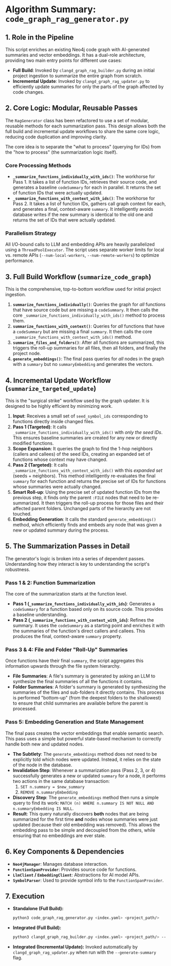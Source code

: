# Algorithm Summary: `code_graph_rag_generator.py`

## 1. Role in the Pipeline

This script enriches an existing Neo4j code graph with AI-generated summaries and vector embeddings. It has a dual-role architecture, providing two main entry points for different use cases:

*   **Full Build**: Invoked by `clangd_graph_rag_builder.py` during an initial project ingestion to summarize the entire graph from scratch.
*   **Incremental Update**: Invoked by `clangd_graph_rag_updater.py` to efficiently update summaries for only the parts of the graph affected by code changes.

## 2. Core Logic: Modular, Reusable Passes

The `RagGenerator` class has been refactored to use a set of modular, reusable methods for each summarization pass. This design allows both the full build and incremental update workflows to share the same core logic, reducing code duplication and improving clarity.

The core idea is to separate the "what to process" (querying for IDs) from the "how to process" (the summarization logic itself).

### Core Processing Methods

*   **`_summarize_functions_individually_with_ids()`**: The workhorse for Pass 1. It takes a list of function IDs, retrieves their source code, and generates a baseline `codeSummary` for each in parallel. It returns the set of function IDs that were actually updated.
*   **`_summarize_functions_with_context_with_ids()`**: The workhorse for Pass 2. It takes a list of function IDs, gathers call graph context for each, and generates a final, context-aware `summary`. It intelligently avoids database writes if the new summary is identical to the old one and returns the set of IDs that were actually updated.

### Parallelism Strategy

All I/O-bound calls to LLM and embedding APIs are heavily parallelized using a `ThreadPoolExecutor`. The script uses separate worker limits for local vs. remote APIs (`--num-local-workers`, `--num-remote-workers`) to optimize performance.

## 3. Full Build Workflow (`summarize_code_graph`)

This is the comprehensive, top-to-bottom workflow used for initial project ingestion.

1.  **`summarize_functions_individually()`**: Queries the graph for *all* functions that have source code but are missing a `codeSummary`. It then calls the core `_summarize_functions_individually_with_ids()` method to process them.
2.  **`summarize_functions_with_context()`**: Queries for *all* functions that have a `codeSummary` but are missing a final `summary`. It then calls the core `_summarize_functions_with_context_with_ids()` method.
3.  **`summarize_files_and_folders()`**: After all functions are summarized, this triggers the roll-up summaries for all files, then all folders, and finally the project node.
4.  **`generate_embeddings()`**: The final pass queries for *all* nodes in the graph with a `summary` but no `summaryEmbedding` and generates the vectors.

## 4. Incremental Update Workflow (`summarize_targeted_update`)

This is the "surgical strike" workflow used by the graph updater. It is designed to be highly efficient by minimizing work.

1.  **Input**: Receives a small set of `seed_symbol_ids` corresponding to functions directly inside changed files.
2.  **Pass 1 (Targeted)**: It calls `_summarize_functions_individually_with_ids()` with *only the seed IDs*. This ensures baseline summaries are created for any new or directly modified functions.
3.  **Scope Expansion**: It queries the graph to find the 1-hop neighbors (callers and callees) of the seed IDs, creating an expanded set of functions whose context may have changed.
4.  **Pass 2 (Targeted)**: It calls `_summarize_functions_with_context_with_ids()` with this *expanded set* (seeds + neighbors). This method intelligently re-evaluates the final `summary` for each function and returns the precise set of IDs for functions whose summaries were actually changed.
5.  **Smart Roll-up**: Using the precise set of updated function IDs from the previous step, it finds only the parent `:FILE` nodes that need to be re-summarized. It then triggers the roll-up process for those files and their affected parent folders. Unchanged parts of the hierarchy are not touched.
6.  **Embedding Generation**: It calls the standard `generate_embeddings()` method, which efficiently finds and embeds any node that was given a new or updated summary during the process.

## 5. The Summarization Passes in Detail

The generator's logic is broken into a series of dependent passes. Understanding how they interact is key to understanding the script's robustness.

### Pass 1 & 2: Function Summarization

The core of the summarization starts at the function level.
- **Pass 1 (`_summarize_functions_individually_with_ids`)**: Generates a `codeSummary` for a function based only on its source code. This provides a baseline understanding.
- **Pass 2 (`_summarize_functions_with_context_with_ids`)**: Refines the summary. It uses the `codeSummary` as a starting point and enriches it with the summaries of the function's direct callers and callees. This produces the final, context-aware `summary` property.

### Pass 3 & 4: File and Folder "Roll-Up" Summaries

Once functions have their final `summary`, the script aggregates this information upwards through the file system hierarchy.
- **File Summaries**: A file's summary is generated by asking an LLM to synthesize the final summaries of all the functions it contains.
- **Folder Summaries**: A folder's summary is generated by synthesizing the summaries of the files and sub-folders it directly contains. This process is performed "bottom-up" (from the deepest folders to the shallowest) to ensure that child summaries are available before the parent is processed.

### Pass 5: Embedding Generation and State Management

The final pass creates the vector embeddings that enable semantic search. This pass uses a simple but powerful state-based mechanism to correctly handle both new and updated nodes.

- **The Subtlety**: The `generate_embeddings` method does not need to be explicitly told which nodes were updated. Instead, it relies on the state of the node in the database.
- **Invalidation Step**: Whenever a summarization pass (Pass 2, 3, or 4) successfully generates a new or updated `summary` for a node, it performs two actions in the same database transaction:
    1.  `SET n.summary = $new_summary`
    2.  `REMOVE n.summaryEmbedding`
- **Discovery Step**: The `generate_embeddings` method then runs a simple query to find its work: `MATCH (n) WHERE n.summary IS NOT NULL AND n.summaryEmbedding IS NULL`.
- **Result**: This query naturally discovers **both** nodes that are being summarized for the first time **and** nodes whose summaries were just updated (because their old embedding was removed). This allows the embedding pass to be simple and decoupled from the others, while ensuring that no embeddings are ever stale.

## 6. Key Components & Dependencies

- **`Neo4jManager`**: Manages database interaction.
- **`FunctionSpanProvider`**: Provides source code for functions.
- **`LlmClient` / `EmbeddingClient`**: Abstractions for AI model APIs.
- **`SymbolParser`**: Used to provide symbol info to the `FunctionSpanProvider`.

## 7. Execution

- **Standalone (Full Build):**
  ```bash
  python3 code_graph_rag_generator.py <index.yaml> <project_path/>
  ```
- **Integrated (Full Build):**
  ```bash
  python3 clangd_graph_rag_builder.py <index.yaml> <project_path/> --generate-summary
  ```
- **Integrated (Incremental Update):**
  Invoked automatically by `clangd_graph_rag_updater.py` when run with the `--generate-summary` flag.
